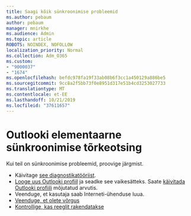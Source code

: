 ```yaml
---
title: Saagi kõik sünkroonimise probleemid
ms.author: pebaum
author: pebaum
manager: mnirkhe
ms.audience: Admin
ms.topic: article
ROBOTS: NOINDEX, NOFOLLOW
localization_priority: Normal
ms.collection: Adm_O365
ms.custom:
- "9000037"
- "1674"
ms.openlocfilehash: befdc978fa19f33ab08b6f3cc1a450129a886be5
ms.sourcegitcommit: 9cc8a2f5bb73f0e8951d317e51b4cd3253027733
ms.translationtype: MT
ms.contentlocale: et-EE
ms.lasthandoff: 10/21/2019
ms.locfileid: "37611657"
---
```

# <a name="basic-outlook-sync-troubleshooting"></a>Outlooki elementaarne sünkroonimise tõrkeotsing

Kui teil on sünkroonimise probleemid, proovige järgmist.

- Käivitage [see diagnostikatööriist](https://aka.ms/sara-outlooksendreceive).
- [Looge uus Outlooki profiil](https://support.office.com/article/f544c1ba-3352-4b3b-be0b-8d42a540459d) ja seadke see vaikesätteks. Saate [käivitada Outlooki profiili](https://aka.ms/SaRA-OutlookSetupProfile) mõjutatud arvutis.
- Veenduge, et kasutaja saab Interneti-ühenduse luua. 
- [Veenduge, et olete võrgus](https://support.office.com/article/2460e4a8-16c7-47fc-b204-b1549275aac9)
- [Kontrollige, kas reeglit rakendatakse](https://support.office.com/article/C24F5DEA-9465-4DF4-AD17-A50704D66C59)